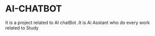 # AI-CHATBOT
It is a project related to AI chatBot .It is Ai Asstant who do every work related to Study
